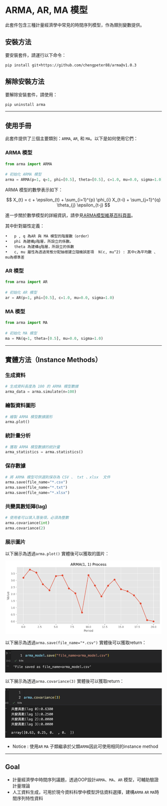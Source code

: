 # ARMA, AR, MA 模型

此套件包含三種計量經濟學中常見的時間序列模型，作為類別變數提供。

## 安裝方法

要安裝套件，請運行以下命令：
```
pip install git+https://github.com/chengpeter88/arma@v1.0.3
```

## 解除安裝方法

要解除安裝套件，請使用：
```
pip uninstall arma
```

-----------------------------

## 使用手冊

此套件提供了三個主要類別：`ARMA`, `AR`, 和 `MA`。以下是如何使用它們：

### ARMA 模型

```python
from arma import ARMA

# 初始化 ARMA 模型
arma = ARMA(p=1, q=1, phi=[0.5], theta=[0.5], c=1.0, mu=0.0, sigma=1.0)
```

ARMA 模型的數學表示如下：

$$
X_{t} = c + \epsilon_{t} + \sum_{i=1}^{p} \phi_{i} X_{t-i} + \sum_{j=1}^{q} \theta_{j} \epsilon_{t-j}
$$

進一步關於數學模型的詳細資訊，請參見[ARMA模型維基百科頁面](https://zh.wikipedia.org/zh-tw/ARMA%E6%A8%A1%E5%9E%8B)。

其中針對屬性定義：

	•	p , q 為AR 與 MA 模型的階層數（order）
	•	phi 為建構p階層，所設立的係數。
 	•	theta 為建構q階層，所設立的係數
	•	c, mu 屬性為透過常態分配抽樣建立隨機誤差項  N(c, mu^2) : 其中c為平均數 、 mu為標準差

### AR 模型

```python
from arma import AR

# 初始化 AR 模型
ar = AR(p=1, phi=[0.5], c=1.0, mu=0.0, sigma=1.0)
```

### MA 模型

```python
from arma import MA

# 初始化 MA 模型
ma = MA(q=1, theta=[0.5], mu=0.0, sigma=1.0)
```

---

## 實體方法（Instance Methods）

### 生成資料

```python
# 生成資料長度為 100 的 ARMA 模型數據
arma_data = arma.simulate(n=100)
```

### 繪製資料圖形

```python
# 繪製 ARMA 模型數據圖形
arma.plot()
```

### 統計量分析

```python
# 獲取 ARMA 模型數據的統計量
arma_statistics = arma.statistics()
```

### 保存數據

```python
# 將 ARMA 模型可供選則保存為 CSV 、 txt 、xlsx  文件
arma.save(file_name="*.csv")
arma.save(file_name="*.txt")
arma.save(file_name="*.xlsx")
```
### 共變異數矩陣(lag)
```python
# 使用者可以填入落後項，必須為整數
arma.covariance(int)
arma.covariance(2)
```

### 展示圖片
以下展示為透過`arma.plot()` 實體後可以獲取的圖片：

![ARMA Model Data Plot](https://github.com/chengpeter88/arma/raw/master/arma_demo.png)


以下展示為透過`arma.save(file_name="*.csv")` 實體後可以獲取return：

![ARMA Model Data save](https://github.com/chengpeter88/arma/raw/master/retun_file.png)


以下展示為透過`arma.covariance(3)` 實體後可以獲取return：

![ARMA Model Data save](https://github.com/chengpeter88/arma/raw/master/arma_cov.png)


- Notice : 使用`AR` `MA` 子類繼承於父類`ARMA`因此可使用相同的instance  method   
-----
## Goal
- 計量經濟學中時間序列議題，透過OOP設計`ARMA`、`MA`、`AR` 模型，可輔助驗證計量理論
- 人工資料生成，可用於現今資料科學中模型評估資料選擇，建構`ARMA` `AR` `MA`時間序列特性資料

